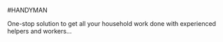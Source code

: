 #HANDYMAN

One-stop solution to get all your household work done with experienced helpers and workers...